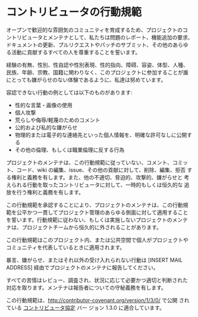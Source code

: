 # コントリビュータの行動規範

オープンで歓迎的な雰囲気のコミュニティを育成するため、プロジェクトのコ
ントリビュータとメンテナとして、私たちは問題のレポート、機能追加の要求、
ドキュメントの更新、プルリクエストやパッチのサブミット、その他のあらゆ
る活動に貢献するすべての人を尊重することを誓います。

経験の有無、性別、性自認や性別表現、性的指向、障碍、容姿、体型、人種、
民族、年齢、宗教、国籍に関わりなく、このプロジェクトに参加することが誰
にとっても嫌がらせのない体験であるように、私達は努めています。

容認できない行動の例としては以下のものがあります:

* 性的な言葉・画像の使用
* 個人攻撃
* 荒らしや侮辱/軽蔑のためのコメント
* 公的および私的な嫌がらせ
* 物理的または電子的な連絡先といった個人情報を、明確な許可なしに公開する
* その他の倫理、もしくは職業倫理に反する行為

プロジェクトのメンテナは、この行動規範に従っていない、コメント、コミッ
ト、コード、wiki の編集、issue、その他の貢献に対して、削除、編集、拒否
する権利と義務を有します。また、他の不適切、脅迫的、攻撃的、嫌がらせと
考えられる行動を取ったコントリビュータに対して、一時的もしくは恒久的な
追放を行う権利と義務を有します。

この行動規範を承認することにより、プロジェクトのメンテナは、この行動規
範を公平かつ一貫してプロジェクト管理のあらゆる側面に対して適用すること
を誓います。行動規範に従わない、もしくは実施しないプロジェクトのメンテ
ナは、プロジェクトチームから恒久的に外されることがあります。

この行動規範はこのプロジェクト内、または公共空間で個人がプロジェクトや
コミュニティを代表しているときに適用されます。

暴言、嫌がらせ、またはそれ以外の受け入れられない行動は
[INSERT MAIL ADDRESS] 経由でプロジェクトのメンテナに報告してください。

すべての苦情はレビュー、調査され、状況に応じて必要かつ適切と判断された
対応を取ります。メンテナは報告者についての守秘義務を有します。

この行動規範は、http://contributor-covenant.org/version/1/3/0/ で公開
されている [コントリビュータ協定](http://contributor-covenant.org) バー
ジョン 1.3.0 に適合しています。
